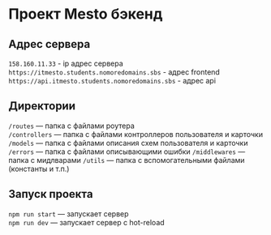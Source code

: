 # Проект Mesto бэкенд

## Адрес сервера

`158.160.11.33` - ip адрес сервера
`https://itmesto.students.nomoredomains.sbs` - адрес frontend
`https://api.itmesto.students.nomoredomains.sbs` - адрес api

## Директории

`/routes` — папка с файлами роутера  
`/controllers` — папка с файлами контроллеров пользователя и карточки   
`/models` — папка с файлами описания схем пользователя и карточки 
`/errors` — папка с файлами описывающими ошибки
`/middlewares` — папка с мидлварами
`/utils` — папка с вспомогательными файлами (константы и т.п.)
## Запуск проекта

`npm run start` — запускает сервер   
`npm run dev` — запускает сервер с hot-reload

